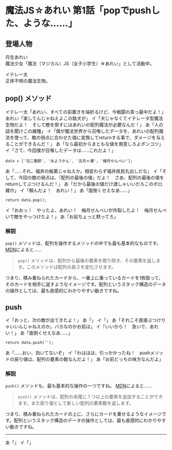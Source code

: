 # 魔法JS☆あれい 第1話「popでpushした、ような……」

## 登場人物

丹生あれい  
魔法少女「魔法（マジカル）JS（女子小学生）☆あれい」として活動中。

イテレー太  
正体不明の魔法生物。

## pop() メソッド

イテレー太「あれい、すべての前置きを端折るけど、今戦闘の真っ最中だよ！」
あれい「楽してんじゃねえよこの駄犬が」
イ「犬じゃなくてイテレータ型魔法生物だよ！　そして敵を倒すにはあれいの配列魔法が必要なんだ！」
あ「人の話を聞けこの雑種」
イ「僕が魔法世界から召喚したデータを、あれいの配列魔法を使って、敵の弱点に合わせた値に変換してreturnする事で、ダメージを与えることができるんだ！」
あ「なら最初からまともな値を用意しろよポンコツ」
イ「さて、今回僕が召喚したデータは……これだよ！」

```
data = ['羽二重餅', '水ようかん', '五月ヶ瀬', '梅月せんべい'];
```

あ「……それ、福井の銘菓じゃねえか。相変わらず福井県民丸出しだな」
イ「そして、今回の敵の弱点は、『配列の最後の値』だよ！　さあ、配列の最後の値をreturnしてぶつけるんだ！」
あ「だから最後の値だけ渡しゃいいだろこのボロ雑巾」
イ「頼んだよ！　あれい！」
あ「面倒くせえなあ……」

```
return data.pop();
```

イ「おおっ！　やったよ、あれい！　梅月せんべいが炸裂したよ！　梅月せんべいで敵をやっつけたよ！」
あ「お前ちょっと黙ってろ」

### 解説

`pop()` メソッドは、配列を操作するメソッドの中でも最も基本的なものです。
[MDN](https://developer.mozilla.org/ja/docs/Web/JavaScript/Reference/Global_Objects/Array/pop)によると……

> `pop()` メソッドは、配列から最後の要素を取り除き、その要素を返します。このメソッドは配列の長さを変化させます。

つまり、積み重ねられたカードから、一番上に乗っているカードを1枚取って、そのカードを相手に返すようなイメージです。配列というスタック構造のデータの操作としては、最も直感的にわかりやすい動きですね。

## push

イ「おっと、次の敵が出てきたよ！」
あ「」
イ「」
あ「それこそ直接ぶつけりゃいいんじゃねえのか。バカなのかお前は」
イ「いいから！　急いで、あれい！」
あ「面倒くせえなあ……」

`return data.push('');`

あ「……おい、効いてないぞ」
イ「わははは、引っかかったね！　pushメソッドの戻り値は、配列の要素の数なんだよ！」
あ「お前どっちの味方なんだよ」

### 解説

`push()` メソッドも、最も基本的な操作の一つですね。
[MDN](https://developer.mozilla.org/ja/docs/Web/JavaScript/Reference/Global_Objects/Array/push)によると……

> `push()` メソッドは、配列の末尾に 1 つ以上の要素を追加することができます。また戻り値として新しい配列の要素数を返します。

つまり、積み重ねられたカードの上に、さらにカードを乗せるようなイメージです。配列というスタック構造のデータの操作としては、最も直感的にわかりやすい動きですね。

----

あ「」
イ「」

<!--stackedit_data:
eyJoaXN0b3J5IjpbLTUxMjYwMjI4MywtMTExNTM0NTIyNywtMz
EyNjU0MTcyLC0yMDQ4OTA1NTYsLTE5NzI4ODg1NTEsMjg1MjAw
MzU5LC00OTQ0OTc5NzYsLTcyODA2NTExMiwtODI3MTAwNTEyLD
ExNDEwMjAzODAsLTg0NzEwNDcwNiwtMTgxNTE0OTg3Ml19
-->